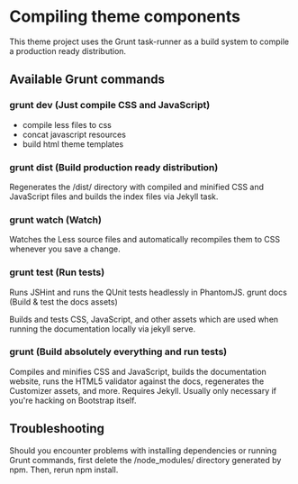 # Compiling theme components

This theme project uses the Grunt task-runner as a build system to compile a production ready distribution.

## Available Grunt commands


### grunt dev (Just compile CSS and JavaScript)

- compile less files to css
- concat javascript resources
- build html theme templates

### grunt dist (Build production ready distribution)

Regenerates the /dist/ directory with compiled and minified CSS and JavaScript files and builds the index files via Jekyll task. 


### grunt watch (Watch)

Watches the Less source files and automatically recompiles them to CSS whenever you save a change.

### grunt test (Run tests)

Runs JSHint and runs the QUnit tests headlessly in PhantomJS.
grunt docs (Build & test the docs assets)

Builds and tests CSS, JavaScript, and other assets which are used when running the documentation locally via jekyll serve.

### grunt (Build absolutely everything and run tests)

Compiles and minifies CSS and JavaScript, builds the documentation website, runs the HTML5 validator against the docs, regenerates the Customizer assets, and more. Requires Jekyll. Usually only necessary if you're hacking on Bootstrap itself.


## Troubleshooting

Should you encounter problems with installing dependencies or running Grunt commands, first delete the /node_modules/ directory generated by npm. Then, rerun npm install.
